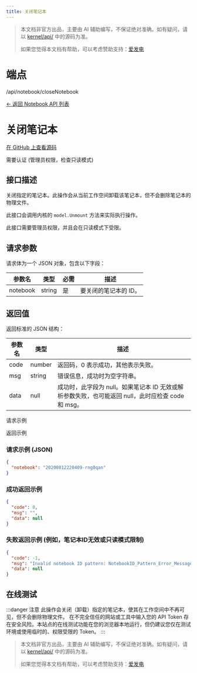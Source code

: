 ```yaml
---
title: 关闭笔记本
---
```

> 本文档非官方出品，主要由 AI 辅助编写，不保证绝对准确。如有疑问，请以 [kernel/api/](https://github.com/siyuan-note/siyuan/blob/master/kernel/api/) 中的源码为准。
>
> 如果您觉得本文档有帮助，可以考虑赞助支持：[爱发电](https://afdian.com/a/leolee9086?tab=feed)

# 端点

/api/notebook/closeNotebook

[← 返回 Notebook API 列表](./index.html)

# 关闭笔记本

[在 GitHub 上查看源码](https://github.com/siyuan-note/siyuan/blob/master/kernel/api/notebook.go#L286)

需要认证 (管理员权限，检查只读模式)

## 接口描述

关闭指定的笔记本。此操作会从当前工作空间卸载该笔记本，但不会删除笔记本的物理文件。

此接口会调用内核的 `model.Unmount` 方法来实际执行操作。

此接口需要管理员权限，并且会在只读模式下受限。

## 请求参数

请求体为一个 JSON 对象，包含以下字段：

| 参数名 | 类型 | 必需 | 描述 |
| --- | --- | --- | --- |
| notebook | string | 是 | 要关闭的笔记本的 ID。 |

## 返回值

返回标准的 JSON 结构：

| 参数名 | 类型 | 描述 |
| --- | --- | --- |
| code | number | 返回码，0 表示成功，其他表示失败。 |
| msg | string | 错误信息，成功时为空字符串。 |
| data | null | 成功时，此字段为 null。如果笔记本 ID 无效或解析参数失败，也可能返回 null，此时应检查 code 和 msg。 |

请求示例

返回示例

### 请求示例 (JSON)

```json
{
  "notebook": "20200812220409-rng0qan"
}
```

### 成功返回示例

```json
{
  "code": 0,
  "msg": "",
  "data": null
}
```

### 失败返回示例 (例如，笔记本ID无效或只读模式限制)

```json
{
  "code": -1, 
  "msg": "Invalid notebook ID pattern: NotebookID_Pattern_Error_Message_Here / Or readonly mode message",
  "data": null
}
```

## 在线测试

:::danger 注意
此操作会关闭（卸载）指定的笔记本，使其在工作空间中不再可见，但不会删除物理文件。
在不完全信任的网站或工具中输入您的 API Token 存在安全风险。本站点的在线测试功能在您的浏览器本地运行，但仍建议您仅在测试环境或使用临时的、权限受限的 Token。
:::

<script setup>
import ApiTester from '@theme/components/ApiTester.vue';
</script>

<ClientOnly>
  <ApiTester
    title="测试 closeNotebook"
    endpoint="/api/notebook/closeNotebook"
    method="POST"
    :params="[
      {
        name: 'notebook',
        label: '笔记本 ID',
        type: 'string',
        required: true,
        description: '要关闭的笔记本的 ID。'
      }
    ]"
  />
</ClientOnly>

> 本文档非官方出品，主要由 AI 辅助编写，不保证绝对准确。如有疑问，请以 [kernel/api/](https://github.com/siyuan-note/siyuan/blob/master/kernel/api/) 中的源码为准。
>
> 如果您觉得本文档有帮助，可以考虑赞助支持：[爱发电](https://afdian.com/a/leolee9086?tab=feed)
